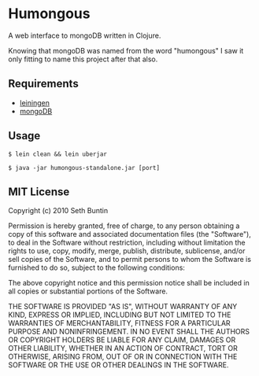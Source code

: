 Humongous
=========

A web interface to mongoDB written in Clojure.

Knowing that mongoDB was named from the word "humongous" I saw it only fitting to name this project after that also.

Requirements
------------

- [leiningen](http://github.com/technomancy/leiningen)
- [mongoDB](http://www.mongodb.org)

Usage
-----

    $ lein clean && lein uberjar
    
    $ java -jar humongous-standalone.jar [port]

MIT License
-----------
Copyright (c) 2010 Seth Buntin

Permission is hereby granted, free of charge, to any person obtaining a copy
of this software and associated documentation files (the "Software"), to deal
in the Software without restriction, including without limitation the rights
to use, copy, modify, merge, publish, distribute, sublicense, and/or sell
copies of the Software, and to permit persons to whom the Software is
furnished to do so, subject to the following conditions:

The above copyright notice and this permission notice shall be included in
all copies or substantial portions of the Software.

THE SOFTWARE IS PROVIDED "AS IS", WITHOUT WARRANTY OF ANY KIND, EXPRESS OR
IMPLIED, INCLUDING BUT NOT LIMITED TO THE WARRANTIES OF MERCHANTABILITY,
FITNESS FOR A PARTICULAR PURPOSE AND NONINFRINGEMENT. IN NO EVENT SHALL THE
AUTHORS OR COPYRIGHT HOLDERS BE LIABLE FOR ANY CLAIM, DAMAGES OR OTHER
LIABILITY, WHETHER IN AN ACTION OF CONTRACT, TORT OR OTHERWISE, ARISING FROM,
OUT OF OR IN CONNECTION WITH THE SOFTWARE OR THE USE OR OTHER DEALINGS IN
THE SOFTWARE.